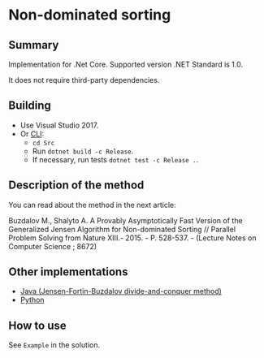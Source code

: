 # Non-dominated sorting

## Summary

Implementation for .Net Core. Supported version .NET Standard is 1.0.

It does not require third-party dependencies.


## Building

* Use Visual Studio 2017.
* Or [CLI](https://docs.microsoft.com/en-us/dotnet/core/tools/?tabs=netcore2x):
    * `cd Src`
    * Run `dotnet build -c Release`.
    * If necessary, run tests `dotnet test -c Release .`.

## Description of the method

You can read about the method in the next article:

Buzdalov M., Shalyto A. A Provably Asymptotically Fast Version of the Generalized Jensen Algorithm for Non-dominated Sorting  // Parallel Problem Solving from Nature XIII.- 2015. - P. 528-537. - (Lecture Notes on Computer Science ; 8672)

## Other implementations

* [Java (Jensen-Fortin-Buzdalov divide-and-conquer method)](https://github.com/mbuzdalov/non-dominated-sorting)
* [Python](https://github.com/KernelA/nds-py)

## How to use

See `Example` in the solution.
